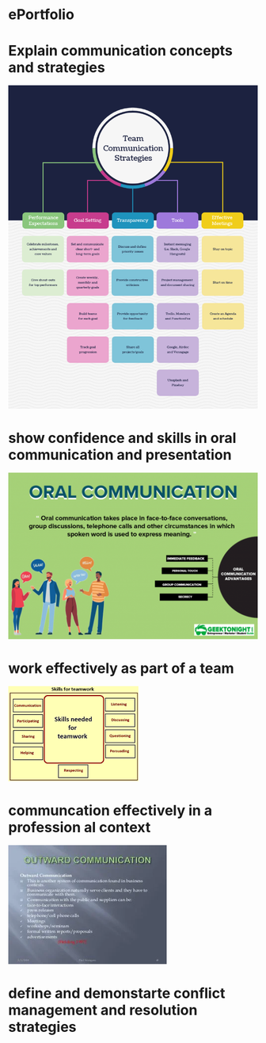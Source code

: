 # ePortfolio
<html>
  <head>
    <body>
      <h1>Explain communication concepts and strategies</h1>
      <img src= "harshil.png"alt"dsf">
      <h1>show confidence and skills in oral communication and presentation</h1>
       <img src= "harshil1.png"alt"dsf">
        <h1>work effectively as part of a team</h1>
       <img src= "download.png"alt"dsf">
        <h1>communcation effectively in a profession al context</h1>
      <img src= "img.webp"alt"dsf">
        <h1>define and demonstarte conflict management and resolution strategies</h1>
    </body>
  </head>
</html>
